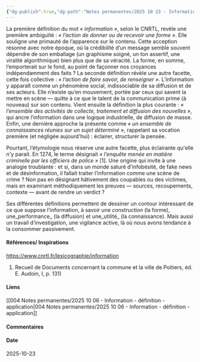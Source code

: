 ```yaml
---
{"dg-publish":true,"dg-path":"Notes permanentes/2025 10 23 - Information - définition - éthymologie.md","permalink":"/notes-permanentes/2025-10-23-information-definition-ethymologie/","dgPassFrontmatter":true}
---
```


La première définition du mot _« information »_, selon le CNRTL, revèle une première ambiguïté : _« l’action de donner ou de recevoir une forme »_. Elle souligne une primauté de l’apparence sur le contenu. Cette acception résonne avec notre époque, où la crédibilité d’un message semble souvent dépendre de son emballage (un graphisme soigné, un ton assertif, une viralité algorithmique) bien plus que de sa véracité. La forme, en somme, l’emporterait sur le fond, au point de façonner nos croyances indépendamment des faits ?
La seconde définition révèle une autre facette, cette fois collective : _« l’action de faire savoir, de renseigner »_. L’information y apparaît comme un phénomène social, indissociable de sa diffusion et de ses acteurs. Elle n’existe qu’en mouvement, portée par ceux qui savent la mettre en scène — quitte à ce que le talent de la communication prime (à nouveau) sur son contenu.
Vient ensuite la définition la plus courante : _« l’ensemble des activités de collecte, traitement et diffusion des nouvelles »_, qui ancre l’information dans une logique industrielle, de diffusion de masse. Enfin, une dernière approche la présente comme _« un ensemble de connaissances réunies sur un sujet déterminé »_, rappelant sa vocation première (et négligée aujourd'hui) : éclairer, structurer la pensée.

Pourtant, l’étymologie nous réserve une autre facette, plus éclairante qu'elle n'y parait. 
En 1274, le terme désignait _« l’enquête menée en matière criminelle par les officiers de police »_ [1]. Une origine qui invite à une analogie troublante : et si, dans un monde saturé d’infobésité, de fake news et de désinformation, il fallait traiter l’information comme une scène de crime ? Non pas en désignant hâtivement des coupables ou des victimes, mais en examinant méthodiquement les preuves — sources, recoupements, contexte — avant de rendre un verdict ?

Ses différentes définitions permettent de dessiner un contour intéressant de ce que suppose l'information, à savoir une _construction_ (la forme), une_performance_ (la diffusion) et une_utilité_ (la connaissance). Mais aussi un travail d’investigation, une vigilance active, là où nous avons tendance à la consommer passivement.

#### Références/ Inspirations
https://www.cnrtl.fr/lexicographie/information
1. Recueil de Documents concernant la commune et la ville de Poitiers, éd. E. Audoin, I, p. 131)
#### Liens
[[004 Notes permanentes/2025 10 06 - Information - définition - application\|004 Notes permanentes/2025 10 06 - Information - définition - application]]


#### Commentaires



#### Date
2025-10-23
